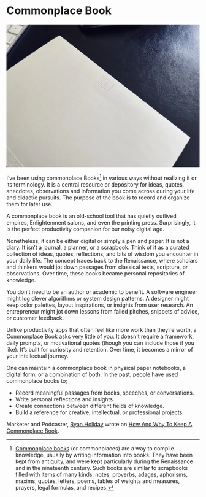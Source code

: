 # Commonplace Book

<img class="large" src="/static/2024/notebook-midori.webp" alt="Midori Notebook">

I’ve been using commonplace Books[^CommonplaceBooks] in various ways without realizing it or its terminology. It is a central resource or depository for ideas, quotes, anecdotes, observations and information you come across during your life and didactic pursuits. The purpose of the book is to record and organize them for later use.

A commonplace book is an old-school tool that has quietly outlived empires, Enlightenment salons, and even the printing press. Surprisingly, it is the perfect productivity companion for our noisy digital age.

Nonetheless, it can be either digital or simply a pen and paper. It is not a diary. It isn’t a journal, a planner, or a scrapbook. Think of it as a curated collection of ideas, quotes, reflections, and bits of wisdom you encounter in your daily life. The concept traces back to the Renaissance, where scholars and thinkers would jot down passages from classical texts, scripture, or observations. Over time, these books became personal repositories of knowledge.

You don’t need to be an author or academic to benefit. A software engineer might log clever algorithms or system design patterns. A designer might keep color palettes, layout inspirations, or insights from user research. An entrepreneur might jot down lessons from failed pitches, snippets of advice, or customer feedback.

Unlike productivity apps that often feel like more work than they’re worth, a Commonplace Book asks very little of you. It doesn’t require a framework, daily prompts, or motivational quotes (though you can include those if you like). It’s built for curiosity and retention. Over time, it becomes a mirror of your intellectual journey.

One can maintain a commonplace book in physical paper notebooks, a digital form, or a combination of both. In the past, people have used commonplace books to;

- Record meaningful passages from books, speeches, or conversations.
- Write personal reflections and insights.
- Create connections between different fields of knowledge.
- Build a reference for creative, intellectual, or professional projects.

Marketer and Podcaster, [Ryan Holiday](https://en.wikipedia.org/wiki/Ryan_Holiday) wrote on [How And Why To Keep A Commonplace Book](https://ryanholiday.net/how-and-why-to-keep-a-commonplace-book/).

[^CommonplaceBooks]: [Commonplace books](https://en.wikipedia.org/wiki/Commonplace_book) (or commonplaces) are a way to compile knowledge, usually by writing information into books. They have been kept from antiquity, and were kept particularly during the Renaissance and in the nineteenth century. Such books are similar to scrapbooks filled with items of many kinds: notes, proverbs, adages, aphorisms, maxims, quotes, letters, poems, tables of weights and measures, prayers, legal formulas, and recipes.